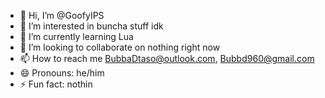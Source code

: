 - 👋 Hi, I’m @GoofyIPS
- 👀 I’m interested in buncha stuff idk
- 🌱 I’m currently learning Lua
- 💞️ I’m looking to collaborate on nothing right now
- 📫 How to reach me BubbaDtaso@outlook.com, Bubbd960@gmail.com
- 😄 Pronouns: he/him
- ⚡ Fun fact: nothin

<!---
GoofyIPS/GoofyIPS is a ✨ special ✨ repository because its `README.md` (this file) appears on your GitHub profile.
You can click the Preview link to take a look at your changes.
--->

